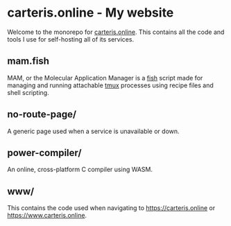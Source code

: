 # carteris.online - My website

Welcome to the monorepo for [carteris.online](https://carteris.online). This contains all the code and tools I use for self-hosting all of its services.

## mam.fish

MAM, or the Molecular Application Manager is a [fish](https://fishshell.com) script made for managing and running attachable [tmux](https://github.com/tmux/tmux) processes using recipe files and shell scripting.

## no-route-page/

A generic page used when a service is unavailable or down.

## power-compiler/

An online, cross-platform C compiler using WASM.

## www/

This contains the code used when navigating to <https://carteris.online> or <https://www.carteris.online>.
